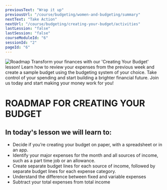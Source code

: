```yaml
---
previousText: "Wrap it up"
previousUrl: "/course/budgeting/women-and-budgeting/summary"
nextText: "Take Action"
nextUrl: "/course/budgeting/creating-your-budget/activities"
lastLession: "false"
lastSession: "false"
courseModuleId: "6"
sessionId: "2"
pageId: "6"
---
```



![Roadmap](/assets/img/roadmap.png)
<sparkle-character-intro class="shift-up-overlap" position="right" character="yuna">
Transform your finances with our 'Creating Your Budget' lesson! Learn how to review your expenses from the previous week and create a sample budget using the budgeting system of your choice. Take control of your spending and start building a brighter financial future. Join us today and start making your money work for you!</sparkle-character-intro>

# ROADMAP FOR CREATING YOUR BUDGET

## In today's lesson we will learn to:

- Decide if you’re creating your budget on paper, with a spreadsheet or in an app.
- Identify your major expenses for the month and all sources of income, such as a part time job or an allowance.
- Create separate budget lines for each source of income, followed by separate budget lines for each expense category.
- Understand the difference between fixed and variable expenses
- Subtract your total expenses from total income


<!---
# Warm Up

- Review your expenses that you tracked over the previous week. What were your needs? What were your wants? Record this information.
-->
